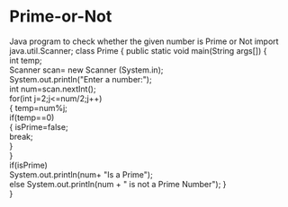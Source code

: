 # Prime-or-Not
Java program to check whether the given number is Prime or Not
import java.util.Scanner; 
class Prime 
{ 
     public static void main(String args[]) 
     {		 
        	int temp; 	  
        	Scanner scan= new Scanner (System.in); 	
        System.out.println("Enter a number:");              	
        int num=scan.nextInt();   
      	for(int j=2;j<=num/2;j++) 	
       { 
          temp=num%j; 	
          if(temp==0) 	 
          { 
               isPrime=false; 	 
               break; 	 
          } 	 
         } 	
          	if(isPrime) 	 
                 System.out.println(num+ "Is a Prime");           
          else 
        	        System.out.println(num + " is not a Prime Number"); 
        }  
}
